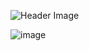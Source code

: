 ![Header Image](https://imgur.com/ycNW3xD)

![image](https://img.shields.io/badge/Blockchain.com-121D33?logo=blockchaindotcom&logoColor=fff&style=for-the-badge)

